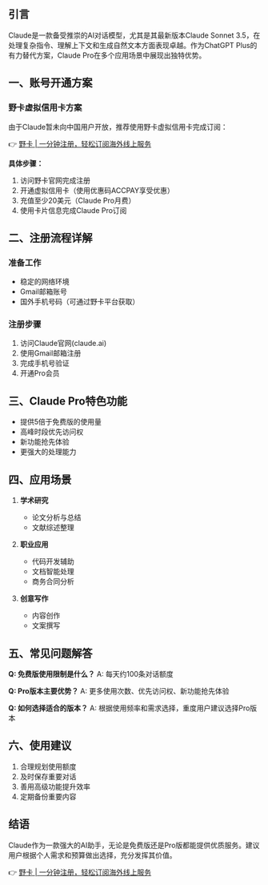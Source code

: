 ## 引言

Claude是一款备受推崇的AI对话模型，尤其是其最新版本Claude Sonnet 3.5，在处理复杂指令、理解上下文和生成自然文本方面表现卓越。作为ChatGPT Plus的有力替代方案，Claude Pro在多个应用场景中展现出独特优势。

## 一、账号开通方案

### 野卡虚拟信用卡方案

由于Claude暂未向中国用户开放，推荐使用野卡虚拟信用卡完成订阅：

👉 [野卡 | 一分钟注册，轻松订阅海外线上服务](https://bit.ly/bewildcard)

**具体步骤：**

1. 访问野卡官网完成注册
2. 开通虚拟信用卡（使用优惠码ACCPAY享受优惠）
3. 充值至少20美元（Claude Pro月费）
4. 使用卡片信息完成Claude Pro订阅

## 二、注册流程详解

### 准备工作
- 稳定的网络环境
- Gmail邮箱账号
- 国外手机号码（可通过野卡平台获取）

### 注册步骤
1. 访问Claude官网(claude.ai)
2. 使用Gmail邮箱注册
3. 完成手机号验证
4. 开通Pro会员

## 三、Claude Pro特色功能

- 提供5倍于免费版的使用量
- 高峰时段优先访问权
- 新功能抢先体验
- 更强大的处理能力

## 四、应用场景

1. **学术研究**
   - 论文分析与总结
   - 文献综述整理

2. **职业应用**
   - 代码开发辅助
   - 文档智能处理
   - 商务合同分析

3. **创意写作**
   - 内容创作
   - 文案撰写

## 五、常见问题解答

**Q: 免费版使用限制是什么？**
A: 每天约100条对话额度

**Q: Pro版本主要优势？**
A: 更多使用次数、优先访问权、新功能抢先体验

**Q: 如何选择适合的版本？**
A: 根据使用频率和需求选择，重度用户建议选择Pro版本

## 六、使用建议

1. 合理规划使用额度
2. 及时保存重要对话
3. 善用高级功能提升效率
4. 定期备份重要内容

## 结语

Claude作为一款强大的AI助手，无论是免费版还是Pro版都能提供优质服务。建议用户根据个人需求和预算做出选择，充分发挥其价值。

👉 [野卡 | 一分钟注册，轻松订阅海外线上服务](https://bit.ly/bewildcard)